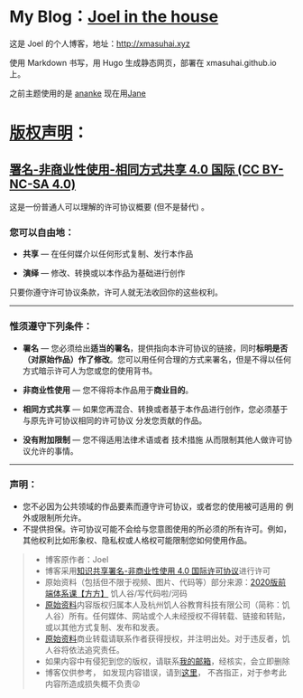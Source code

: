 # My Blog：[Joel in the house](http://xmasuhai.xyz)

这是 Joel 的个人博客，地址：http://xmasuhai.xyz

使用 Markdown 书写，用 Hugo 生成静态网页，部署在 xmasuhai.github.io 上。

之前主题使用的是 [ananke](https://themes.gohugo.io/gohugo-theme-ananke/)
现在用[Jane](https://github.com/xianmin/hugo-theme-jane)


# [版权声明](https://github.com/xmasuhai/Copyright_Hungervalley.git)：

## [署名-非商业性使用-相同方式共享 4.0 国际 (CC BY-NC-SA 4.0)](https://creativecommons.org/licenses/by-nc/4.0/deed.zh)

这是一份普通人可以理解的许可协议概要 (但不是替代) 。

### 您可以自由地：

- **共享** — 在任何媒介以任何形式复制、发行本作品

- **演绎** — 修改、转换或以本作品为基础进行创作

只要你遵守许可协议条款，许可人就无法收回你的这些权利。

---

### 惟须遵守下列条件：

- **署名** — 您必须给出**适当的署名**，提供指向本许可协议的链接，同时**标明是否（对原始作品）作了修改**。您可以用任何合理的方式来署名，但是不得以任何方式暗示许可人为您或您的使用背书。

- **非商业性使用** — 您不得将本作品用于**商业目的**。

- **相同方式共享** — 如果您再混合、转换或者基于本作品进行创作，您必须基于与原先许可协议相同的许可协议 分发您贡献的作品。

- **没有附加限制** — 您不得适用法律术语或者 技术措施 从而限制其他人做许可协议允许的事情。

---

### 声明：

- 您不必因为公共领域的作品要素而遵守许可协议，或者您的使用被可适用的 例外或限制所允许。
- 不提供担保。许可协议可能不会给与您意图使用的所必须的所有许可。例如，其他权利比如形象权、隐私权或人格权可能限制您如何使用作品。

> - 博客原作者：Joel
> - 博客采用[知识共享署名-非商业性使用 4.0 国际许可协议](https://creativecommons.org/licenses/by-nc/4.0/deed.zh)进行许可
> - 原始资料（包括但不限于视频、图片、代码等）部分来源：[2020版前端体系课【方方】](https://jirengu.com)  饥人谷/写代码啦/河码
> - [原始资料](https://jirengu.com)内容版权归属本人及杭州饥人谷教育科技有限公司（简称：饥人谷）所有。任何媒体、网站或个人未经授权不得转载、链接和转贴，或以其他方式复制、发布和发表。
> - [原始资料](https://jirengu.com)商业转载请联系作者获得授权，并注明出处。对于违反者，饥人谷将依法追究责任。
> - 如果内容中有侵犯到您的版权，请联系[我的邮箱](&#109;&#97;&#105;&#108;&#116;&#111;&#58;&#120;&#109;&#97;&#115;&#117;&#104;&#97;&#105;&#64;&#49;&#54;&#51;&#46;&#99;&#111;&#109;?subject=版权申诉&cc=jubao@12377.cn)，经核实，会立即删除
> - 博客仅供参考，
如发现内容错误，请到[这里](&#109;&#97;&#105;&#108;&#116;&#111;&#58;&#120;&#109;&#97;&#115;&#117;&#104;&#97;&#105;&#64;&#49;&#54;&#51;&#46;&#99;&#111;&#109;?subject=内容错误指正&cc=jubao@12377.cn)， 不吝指正，对于参考此内容所造成损失概不负责😜
